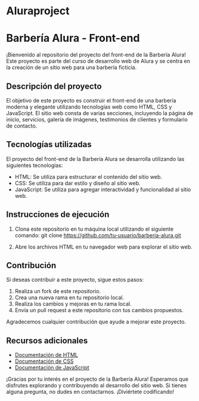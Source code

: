 # Aluraproject

# Barbería Alura - Front-end

¡Bienvenido al repositorio del proyecto del front-end de la Barbería Alura! Este proyecto es parte del curso de desarrollo web de Alura y se centra en la creación de un sitio web para una barbería ficticia.

## Descripción del proyecto

El objetivo de este proyecto es construir el front-end de una barbería moderna y elegante utilizando tecnologías web como HTML, CSS y JavaScript. El sitio web consta de varias secciones, incluyendo la página de inicio, servicios, galería de imágenes, testimonios de clientes y formulario de contacto.

## Tecnologías utilizadas

El proyecto del front-end de la Barbería Alura se desarrolla utilizando las siguientes tecnologías:

- HTML: Se utiliza para estructurar el contenido del sitio web.
- CSS: Se utiliza para dar estilo y diseño al sitio web.
- JavaScript: Se utiliza para agregar interactividad y funcionalidad al sitio web.


## Instrucciones de ejecución

1. Clona este repositorio en tu máquina local utilizando el siguiente comando:
  git clone https://github.com/tu-usuario/barberia-alura.git


2. Abre los archivos HTML en tu navegador web para explorar el sitio web.

## Contribución

Si deseas contribuir a este proyecto, sigue estos pasos:

1. Realiza un fork de este repositorio.
2. Crea una nueva rama en tu repositorio local.
3. Realiza los cambios y mejoras en tu rama local.
4. Envía un pull request a este repositorio con tus cambios propuestos.

Agradecemos cualquier contribución que ayude a mejorar este proyecto.

## Recursos adicionales

- [Documentación de HTML](https://developer.mozilla.org/es/docs/Web/HTML)
- [Documentación de CSS](https://developer.mozilla.org/es/docs/Web/CSS)
- [Documentación de JavaScript](https://developer.mozilla.org/es/docs/Web/JavaScript)

¡Gracias por tu interés en el proyecto de la Barbería Alura! Esperamos que disfrutes explorando y contribuyendo al desarrollo del sitio web. Si tienes alguna pregunta, no dudes en contactarnos. ¡Diviértete codificando!

